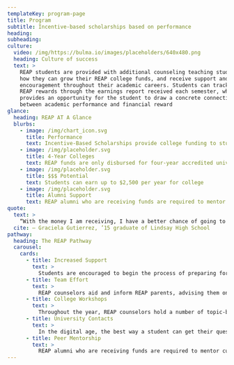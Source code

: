 ```yaml
---
templateKey: program-page
title: Program
subtitle: Incentive-based scholarships based on performance
heading:
subheading:
culture:
  video: /img/https://bulma.io/images/placeholders/640x480.png
  heading: Culture of success
  text: >
    REAP students are provided with additional counseling teaching students 
    how they can grow their REAP college funds, and receive support and 
    encouragement throughout their academic careers. Students can track their 
    REAP rewards through the earnings report received each semester, which 
    provides an opportunity for the student to draw a concrete connection 
    between academic performance and financial reward
glance:
  heading: REAP AT A Glance
  blurbs:
    - image: /img/chart_icon.svg
      title: Performance
      text: Incentive-Based Scholarships provide college funding to students based on their performance in the 7th through 12th grade
    - image: /img/placeholder.svg
      title: 4-Year Colleges
      text: REAP funds are only disbursed for four-year accredited universities.
    - image: /img/placeholder.svg
      title: $$$ Potential
      text: Students can earn up to $2,500 per year for college
    - image: /img/placeholder.svg
      title: Alumni Support
      text: REAP alumni who are receiving funds are required to mentor current REAP high school students via email.
quote:
  text: >
    “With the money I am receiving, I have a better chance of going to a college that will help me achieve my goals.”
  cite: — Graciela Gutierrez, ’15 graduate of Lindsay High School
pathway:
  heading: The REAP Pathway
  carousel:
    cards:
      - title: Increased Support
        text: >
          Students are encouraged to begin the process of preparing for college early in their high school career. REAP believes that increased mentorship along the college track is key to getting more students to attend four-year universities.  A full-time REAP-funded counselor is on Lindsay High School campus every day providing REAP students with additional counseling attention to communicate the value of higher education and to help choose the appropriate college, career path, and financial plan to get there.
      - title: Team Effort
        text: >
          REAP counselors aid and inform REAP parents, advising them on the many ways a four-year degree will benefit their student. Parents are familiarized with the REAP Incentive-Based Scholarship Program so that they understand the financial incentive to help motivate their student to earn scores of 3.5 and 4.0 in their core classes.
      - title: College Workshops
        text: >
          Throughout the year, REAP counselors hold a number of topic-based college workshops to help prepare students in all aspects of the college application process. These workshops include but are not limited to registering for and preparing for the SATs, learning how to write powerful personal essays, filling out college applications, understanding financial aid and how to finance college, filling out financial aid and non-REAP scholarship applications, and applying for application fee waivers.
      - title: University Contacts
        text: >
          In the digital age, the best way a student can get their questions about college answered is to be in direct contact with current university students and admissions counselors. All REAP students have access to a running list of university student and admission counselor email addresses at a wide array of four-year colleges and are encouraged to ask any questions about college life and the application process.
      - title: Peer Mentorship
        text: >
          REAP alumni who are receiving funds are required to mentor current REAP high school students via email.Students are required to fulfill 20 mentoring hours. This peer-to-peer mentorship is often the most critical in influencing a college culture on our campuses.
---
```

